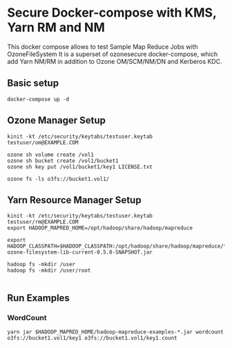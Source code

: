 <!---
  Licensed under the Apache License, Version 2.0 (the "License");
  you may not use this file except in compliance with the License.
  You may obtain a copy of the License at

   http://www.apache.org/licenses/LICENSE-2.0

  Unless required by applicable law or agreed to in writing, software
  distributed under the License is distributed on an "AS IS" BASIS,
  WITHOUT WARRANTIES OR CONDITIONS OF ANY KIND, either express or implied.
  See the License for the specific language governing permissions and
  limitations under the License. See accompanying LICENSE file.
-->
# Secure Docker-compose with KMS, Yarn RM and NM
This docker compose allows to test Sample Map Reduce Jobs with OzoneFileSystem
It is a superset of ozonesecure docker-compose, which add Yarn NM/RM in addition
to Ozone OM/SCM/NM/DN and Kerberos KDC. 

## Basic setup

```
docker-compose up -d
```

## Ozone Manager Setup

```
kinit -kt /etc/security/keytabs/testuser.keytab testuser/om@EXAMPLE.COM

ozone sh volume create /vol1
ozone sh bucket create /vol1/bucket1
ozone sh key put /vol1/bucket1/key1 LICENSE.txt

ozone fs -ls o3fs://bucket1.vol1/
```

## Yarn Resource Manager Setup
```
kinit -kt /etc/security/keytabs/testuser.keytab testuser/rm@EXAMPLE.COM
export HADOOP_MAPRED_HOME=/opt/hadoop/share/hadoop/mapreduce

export HADOOP_CLASSPATH=$HADOOP_CLASSPATH:/opt/hadoop/share/hadoop/mapreduce/*:/opt/ozone/share/ozone/lib/hadoop-ozone-filesystem-lib-current-0.5.0-SNAPSHOT.jar

hadoop fs -mkdir /user
hadoop fs -mkdir /user/root


```

## Run Examples

### WordCount

```
yarn jar $HADOOP_MAPRED_HOME/hadoop-mapreduce-examples-*.jar wordcount o3fs://bucket1.vol1/key1 o3fs://bucket1.vol1/key1.count 
```